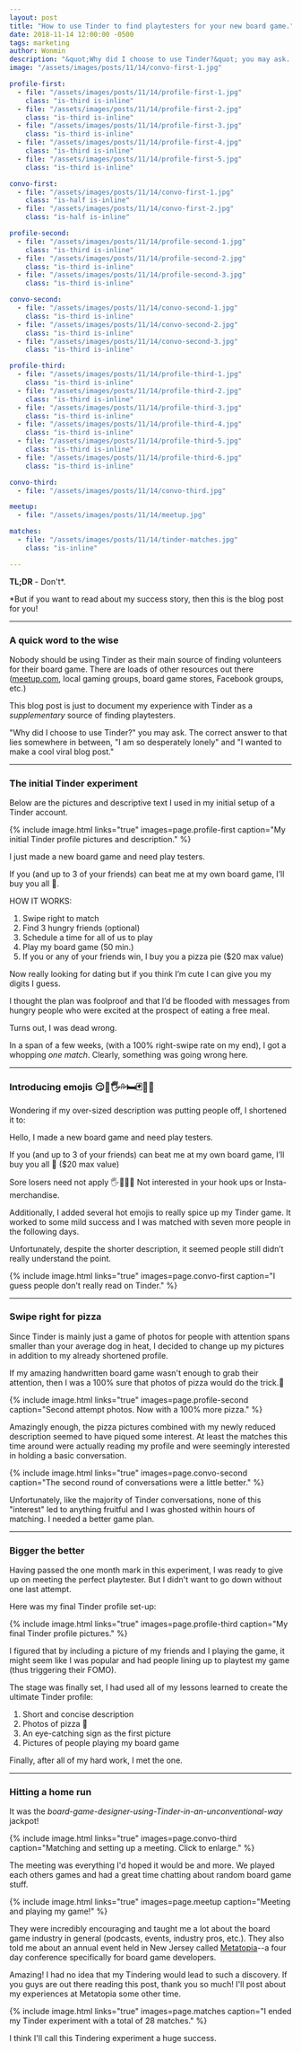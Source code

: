 ```yaml
---
layout: post
title: "How to use Tinder to find playtesters for your new board game."
date: 2018-11-14 12:00:00 -0500
tags: marketing
author: Wonmin
description: "&quot;Why did I choose to use Tinder?&quot; you may ask. The correct answer to that lies somewhere in between, &quot;I am so desperately lonely&quot; and &quot;I wanted to make a cool viral blog post.&quot;"
image: "/assets/images/posts/11/14/convo-first-1.jpg"

profile-first:
  - file: "/assets/images/posts/11/14/profile-first-1.jpg"
    class: "is-third is-inline"
  - file: "/assets/images/posts/11/14/profile-first-2.jpg"
    class: "is-third is-inline"
  - file: "/assets/images/posts/11/14/profile-first-3.jpg"
    class: "is-third is-inline"
  - file: "/assets/images/posts/11/14/profile-first-4.jpg"
    class: "is-third is-inline"
  - file: "/assets/images/posts/11/14/profile-first-5.jpg"
    class: "is-third is-inline"

convo-first:
  - file: "/assets/images/posts/11/14/convo-first-1.jpg"
    class: "is-half is-inline"
  - file: "/assets/images/posts/11/14/convo-first-2.jpg"
    class: "is-half is-inline"

profile-second:
  - file: "/assets/images/posts/11/14/profile-second-1.jpg"
    class: "is-third is-inline"
  - file: "/assets/images/posts/11/14/profile-second-2.jpg"
    class: "is-third is-inline"
  - file: "/assets/images/posts/11/14/profile-second-3.jpg"
    class: "is-third is-inline"

convo-second:
  - file: "/assets/images/posts/11/14/convo-second-1.jpg"
    class: "is-third is-inline"
  - file: "/assets/images/posts/11/14/convo-second-2.jpg"
    class: "is-third is-inline"
  - file: "/assets/images/posts/11/14/convo-second-3.jpg"
    class: "is-third is-inline"

profile-third:
  - file: "/assets/images/posts/11/14/profile-third-1.jpg"
    class: "is-third is-inline"
  - file: "/assets/images/posts/11/14/profile-third-2.jpg"
    class: "is-third is-inline"
  - file: "/assets/images/posts/11/14/profile-third-3.jpg"
    class: "is-third is-inline"
  - file: "/assets/images/posts/11/14/profile-third-4.jpg"
    class: "is-third is-inline"
  - file: "/assets/images/posts/11/14/profile-third-5.jpg"
    class: "is-third is-inline"
  - file: "/assets/images/posts/11/14/profile-third-6.jpg"
    class: "is-third is-inline"

convo-third:
  - file: "/assets/images/posts/11/14/convo-third.jpg"

meetup:
  - file: "/assets/images/posts/11/14/meetup.jpg"

matches:
  - file: "/assets/images/posts/11/14/tinder-matches.jpg"
    class: "is-inline"

---
```


**TL;DR** - Don't*.

\*But if you want to read about my success story, then this is the blog post for you!

---

### A quick word to the wise

Nobody should be using Tinder as their main source of finding volunteers for their board game. There are loads of other resources out there ([meetup.com][meetup], local gaming groups, board game stores, Facebook groups, etc.)

This blog post is just to document my experience with Tinder as a _supplementary_ source of finding playtesters.

"Why did I choose to use Tinder?" you may ask. The correct answer to that lies somewhere in between, "I am so desperately lonely" and "I wanted to make a cool viral blog post."

---

### The initial Tinder experiment

Below are the pictures and descriptive text I used in my initial setup of a Tinder account.

{% include image.html links="true" images=page.profile-first caption="My initial Tinder profile pictures and description." %}

>
I just made a new board game and need play testers.
>
If you (and up to 3 of your friends) can beat me at my own board game, I’ll buy you all 🍕.
>
HOW IT WORKS:
1. Swipe right to match
2. Find 3 hungry friends (optional)
3. Schedule a time for all of us to play
4. Play my board game (50 min.)
5. If you or any of your friends win, I buy you a pizza pie ($20 max value)
>
Now really looking for dating but if you think I’m cute I can give you my digits I guess.

I thought the plan was foolproof and that I’d be flooded with messages from hungry people who were excited at the prospect of eating a free meal.

Turns out, I was dead wrong.

In a span of a few weeks, (with a 100% right-swipe rate on my end), I got a whopping _one match_. Clearly, something was going wrong here.

---

### Introducing emojis 😏🍆🖐️💦🛏️🃏🎲😃

Wondering if my over-sized description was putting people off, I shortened it to:

>
Hello, I made a new board game and need play testers.
>
If you (and up to 3 of your friends) can beat me at my own board game, I’ll buy you all 🍕 ($20 max value)
>
Sore losers need not apply 🖐️🙅‍♀️🚫
Not interested in your hook ups or Insta-merchandise.

Additionally, I added several hot emojis to really spice up my Tinder game. It worked to some mild success and I was matched with seven more people in the following days.

Unfortunately, despite the shorter description, it seemed people still didn’t really understand the point.

{% include image.html links="true" images=page.convo-first caption="I guess people don't really read on Tinder." %}

---

### Swipe right for pizza

Since Tinder is mainly just a game of photos for people with attention spans smaller than your average dog in heat, I decided to change up my pictures in addition to my already shortened profile.

If my amazing handwritten board game wasn't enough to grab their attention, then I was a 100% sure that photos of pizza would do the trick.

{% include image.html links="true" images=page.profile-second caption="Second attempt photos. Now with a 100% more pizza." %}

Amazingly enough, the pizza pictures combined with my newly reduced description seemed to have piqued some interest. At least the matches this time around were actually reading my profile and were seemingly interested in holding a basic conversation.

{% include image.html links="true" images=page.convo-second caption="The second round of conversations were a little better." %}

Unfortunately, like the majority of Tinder conversations, none of this "interest" led to anything fruitful and I was ghosted within hours of matching. I needed a better game plan.

---

### Bigger the better

Having passed the one month mark in this experiment, I was ready to give up on meeting the perfect playtester. But I didn't want to go down without one last attempt.

Here was my final Tinder profile set-up:

{% include image.html links="true" images=page.profile-third caption="My final Tinder profile pictures." %}

I figured that by including a picture of my friends and I playing the game, it might seem like I was popular and had people lining up to playtest my game (thus triggering their FOMO).

The stage was finally set, I had used all of my lessons learned to create the ultimate Tinder profile:

  1. Short and concise description
  2. Photos of pizza 🍕
  3. An eye-catching sign as the first picture
  4. Pictures of people playing my board game

Finally, after all of my hard work, I met the one.

---

### Hitting a home run

It was the _board-game-designer-using-Tinder-in-an-unconventional-way_ jackpot!

{% include image.html links="true" images=page.convo-third caption="Matching and setting up a meeting. Click to enlarge." %}

The meeting was everything I'd hoped it would be and more. We played each others games and had a great time chatting about random board game stuff.

{% include image.html links="true" images=page.meetup caption="Meeting and playing my game!" %}

They were incredibly encouraging and taught me a lot about the board game industry in general (podcasts, events, industry pros, etc.). They also told me about an annual event held in New Jersey called [Metatopia][metatopia]--a four day conference specifically for board game developers.

Amazing! I had no idea that my Tindering would lead to such a discovery. If you guys are out there reading this post, thank you so much! I'll post about my experiences at Metatopia some other time.

{% include image.html links="true" images=page.matches caption="I ended my Tinder experiment with a total of 28 matches." %}

I think I'll call this Tindering experiment a huge success.


[meetup]: https://meetup.com
[metatopia]: https://www.dexposure.com/m2018.html
